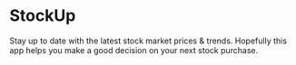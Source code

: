 # StockUp
Stay up to date with the latest stock market prices & trends. Hopefully this app helps you make a good decision on your next stock purchase.
